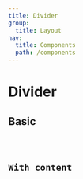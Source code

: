 ```yaml
---
title: Divider
group:
  title: Layout
nav:
  title: Components
  path: /components
---
```


# Divider

## Basic

<code src="../examples/basic.tsx" />

## With content

<code src="../examples/with-content.tsx" />

<API src="@casts/divider"></API>
